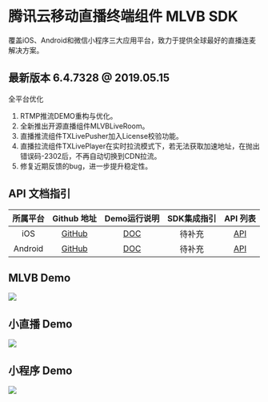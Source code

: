 # 腾讯云移动直播终端组件 MLVB SDK
覆盖iOS、Android和微信小程序三大应用平台，致力于提供全球最好的直播连麦解决方案。

## 最新版本 6.4.7328 @ 2019.05.15

全平台优化
1. RTMP推流DEMO重构与优化。
2. 全新推出开源直播组件MLVBLiveRoom。
3. 直播推流组件TXLivePusher加入License校验功能。
4. 直播拉流组件TXLivePlayer在实时拉流模式下，若无法获取加速地址，在抛出错误码-2302后，不再自动切换到CDN拉流。
5. 修复近期反馈的bug，进一步提升稳定性。 


## API 文档指引

| 所属平台 | Github 地址 | Demo运行说明 | SDK集成指引 | API 列表 |
|:---------:| :--------:|:--------:| :--------:|:--------:|
| iOS | [GitHub](https://github.com/tencentyun/MLVBSDK/tree/master/iOS)| [DOC](https://cloud.tencent.com/document/product/454/34750)| 待补充 | [API](https://cloud.tencent.com/document/product/454/19526) |
| Android | [GitHub](https://github.com/tencentyun/MLVBSDK/tree/master/Android)| [DOC](https://cloud.tencent.com/document/product/454/34750)| 待补充 | [API](https://cloud.tencent.com/document/product/454/14407) |



## MLVB Demo

![](https://main.qcloudimg.com/raw/ddf1ce540e29f5a43091d9274672e5f1.jpg)

## 小直播 Demo

![](https://main.qcloudimg.com/raw/354d61632bd71d6aec7a833b3afb69bc.jpg)


## 小程序 Demo

![](https://main.qcloudimg.com/raw/913bc2c34495e04dcd3d97eff069df53.jpg)
